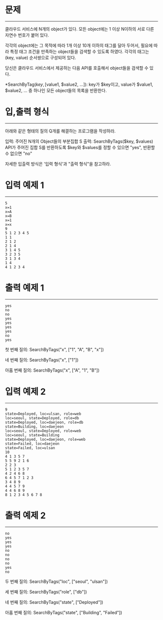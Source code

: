 # 문제
---
클라우드 서비스에 N개의 object가 있다. 모든 object에는 1 이상 N이하의 서로 다른 자연수 번호가 붙어 있다.

각각의 object에는 그 목적에 따라 1개 이상 10개 이하의 태그를 달아 두어서, 필요에 따라 특정 태그 조건을 만족하는 object들을 검색할 수 있도록 하였다. 각각의 태그는 (key, value) 순서쌍으로 구성되어 있다.

당신은 클라우드 서비스에서 제공하는 다음 API를 호출해서 object들을 검색할 수 있다.


*SearchByTag($key, [$value1, $value2, ...]): key가 $key이고, value가 $value1, $value2, ... 중 하나인 모든 object들의 목록을 반환한다.

# 입,출력 형식
---
아래와 같은 형태의 질의 Q개를 해결하는 프로그램을 작성하라.

입력: 주어진 N개의 Object들의 부분집합 S
출력: SearchByTags($key, $values) API가 주어진 집합 S를 반환하도록 $key와 $values를 정할 수 있으면 "yes", 반환할 수 없으면 "no"


자세한 입출력 방식은 '입력 형식'과 "출력 형식"을 참고하라.

# 입력 예제 1
---
```
5
x=1
x=A
x=B
x=1
x=x
9
5 1 2 3 4 5
1 1
2 1 2
2 1 4
3 1 4 5
3 2 3 5
3 1 3 4
1 4
4 1 2 3 4
```

# 출력 예제 1
---
```
yes
no
no
yes
yes
yes
yes
no
yes
```

첫 번째 질의: SearchByTags("x", ["1", "A", "B", "x"])

네 번째 질의: SearchByTags("x", ["1"])

아홉 번째 질의: SearchByTags("x", ["A", "1", "B"])

# 입력 예제 2
---
```
9
state=Deployed, loc=ulsan, role=web
loc=seoul, state=Deployed, role=db
state=Deployed, loc=daejeon, role=db
state=Building, loc=daejeon
loc=seoul, state=Deployed, role=web
loc=seoul, state=Building
state=Deployed, loc=daejeon, role=web
state=Failed, loc=daejeon
state=Failed, loc=ulsan
10
4 1 3 5 7
5 5 9 2 1 6
2 2 3
5 1 2 3 5 7
4 2 4 6 8 
6 4 5 7 1 2 3 
3 4 8 9
4 4 5 7 9
4 4 6 8 9
8 1 2 3 4 5 6 7 8
```

# 출력 예제 2
---
```
no
yes
yes
yes
no
no
no
no
yes
no
```

두 번째 질의: SearchByTags("loc", ["seoul", "ulsan"])

세 번째 질의: SearchByTags("role", ["db"])

네 번째 질의: SearchByTags("state", ["Deployed"])

아홉 번째 질의: SearchByTags("state", ["Building", "Failed"])

